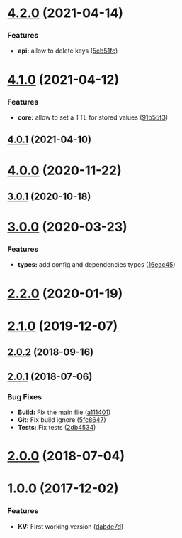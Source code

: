 # [4.2.0](https://github.com/nfroidure/memory-kv-store/compare/v4.1.0...v4.2.0) (2021-04-14)


### Features

* **api:** allow to delete keys ([5cb51fc](https://github.com/nfroidure/memory-kv-store/commit/5cb51fcfe2a391fbcef068011fe3b5f92812ccdc))



# [4.1.0](https://github.com/nfroidure/memory-kv-store/compare/v4.0.1...v4.1.0) (2021-04-12)


### Features

* **core:** allow to set a TTL for stored values ([91b55f3](https://github.com/nfroidure/memory-kv-store/commit/91b55f3bf3895f1486978a64529349325dcff54d))



## [4.0.1](https://github.com/nfroidure/memory-kv-store/compare/v4.0.0...v4.0.1) (2021-04-10)



# [4.0.0](https://github.com/nfroidure/memory-kv-store/compare/v3.0.1...v4.0.0) (2020-11-22)



## [3.0.1](https://github.com/nfroidure/memory-kv-store/compare/v3.0.0...v3.0.1) (2020-10-18)



# [3.0.0](https://github.com/nfroidure/memory-kv-store/compare/v2.2.0...v3.0.0) (2020-03-23)


### Features

* **types:** add config and dependencies types ([16eac45](https://github.com/nfroidure/memory-kv-store/commit/16eac45a374ae2cda7e80fbf6418d9c54806e1ed))



# [2.2.0](https://github.com/nfroidure/memory-kv-store/compare/v2.1.0...v2.2.0) (2020-01-19)



# [2.1.0](https://github.com/nfroidure/memory-kv-store/compare/v2.0.2...v2.1.0) (2019-12-07)



<a name="2.0.2"></a>
## [2.0.2](https://github.com/nfroidure/memory-kv-store/compare/v2.0.1...v2.0.2) (2018-09-16)



<a name="2.0.1"></a>
## [2.0.1](https://github.com/nfroidure/memory-kv-store/compare/v2.0.0...v2.0.1) (2018-07-06)


### Bug Fixes

* **Build:** Fix the main file ([a111401](https://github.com/nfroidure/memory-kv-store/commit/a111401))
* **Git:** Fix build ignore ([5fc8647](https://github.com/nfroidure/memory-kv-store/commit/5fc8647))
* **Tests:** Fix tests ([2db4534](https://github.com/nfroidure/memory-kv-store/commit/2db4534))



<a name="2.0.0"></a>
# [2.0.0](https://github.com/nfroidure/memory-kv-store/compare/v1.0.0...v2.0.0) (2018-07-04)



<a name="1.0.0"></a>
# 1.0.0 (2017-12-02)


### Features

* **KV:** First working version ([dabde7d](https://github.com/nfroidure/memory-kv-store/commit/dabde7d))



